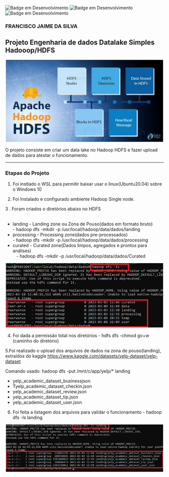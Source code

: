 ![Badge em Desenvolvimento](https://img.shields.io/badge/WSL-yellow)
![Badge em Desenvolvimento](https://img.shields.io/badge/HADOOP-blue)
![Badge em Desenvolvimento](https://img.shields.io/badge/HDFS-green)

### FRANCISCO JAIME DA SILVA


## Projeto Engenharia de dados Datalake Simples Hadooop/HDFS


<p align="center"><img src="./images/hadoop-hdfs.png" width="500"></p>


O projeto consiste em criar um data lake no Hadoop HDFS e fazer upload de dados para atestar o funcionamento.

---

### Etapas do Projeto

1. Foi instlado o WSL para permitir baixar usar o linux(Ubuntu20.04) sobre o Windows 10

2. Foi Instalado e configurado ambiente Hadoop Single node.

3 . Foram criados o diretórios abaixo no HDFS
<ul>
  <li>landing - Landing zone ou Zona de Pouso(dados em formato bruto)</li>
  - hadoop dfs -mkdir -p /usr/local/hadoop/data/dados/landing
  <li>processing - Processing zone(dados pre-processados)</li>
  - hadoop dfs -mkdir -p /usr/local/hadoop/data/dados/processing
  <li>curated - Curated zone(Dados limpos, agregados e prontos para análises)</li>  
  - hadoop dfs -mkdir -p /usr/local/hadoop/data/dados/Curated
</ul> 
<p align="center"><img src="./images/ListaDiretoriosHDFS.png" width="500"></p>

4. Foi dada a permissão total nos diretórios - hdfs dfs -chmod  go+w (caminho do diretório)

5.Foi realizado o upload dos arquivos de dados na zona de pouso(landing), extraídos do kaggle
<https://www.kaggle.com/datasets/yelp-dataset/yelp-dataset>

Comando usado:   hadoop dfs -put /mnt/c/app/yelp/* landing
<ul>
  <li>yelp_academic_dataset_businessjson</li>  
  <li>Tyelp_academic_dataset_checkin.json</li>
  <li>yelp_academic_dataset_review.json</li>
  <li>yelp_academic_dataset_tip.json</li>
  <li>yelp_academic_dataset_user.json</li>
</ul> 

6. Foi feita a listagem dos arquivos para validar o funcionamento - hadoop dfs -ls landing

<p align="center"><img src="./images/ListaArquivosHDFS.png" width="500"></p>

